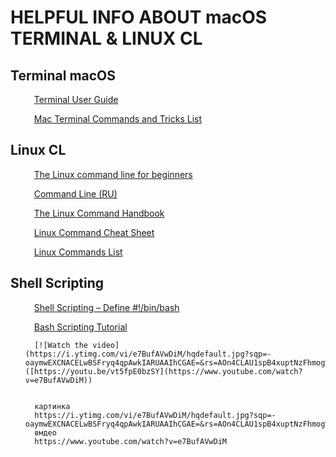 
<div align="left">
   <h1>HELPFUL INFO ABOUT macOS TERMINAL & LINUX CL</h1>
 </div>

<div align="left">
   <h2>Terminal macOS</h2>
   <ol>
      <p>
         <img src="https://cdn-icons-png.flaticon.com/128/556/556690.png" width=10 heigh=10>
         <a href="https://support.apple.com/en-gb/guide/terminal/welcome/mac">Terminal User Guide</a>
      </p>
      <p>
         <img src="https://cdn-icons-png.flaticon.com/128/556/556690.png" width=10 heigh=10>
         <a href="https://www.macupdate.com/how-to/mac-terminal-commands-list">Mac Terminal Commands and Tricks List</a>
      </p>
   </ol>
 </div>
 <div align="left">
   <h2>Linux CL</h2>
   <ol>
      <p>
         <img src="https://cdn-icons-png.flaticon.com/128/556/556690.png" width=10 heigh=10>
         <a href="https://ubuntu.com/tutorials/command-line-for-beginners#3-opening-a-terminal">The Linux command line for beginners</a>
      </p>
      <p>
         <img src="https://cdn-icons-png.flaticon.com/128/556/556690.png" width=10 heigh=10>
         <a href="https://help.ubuntu.ru/wiki/%D0%BA%D0%BE%D0%BC%D0%B0%D0%BD%D0%B4%D0%BD%D0%B0%D1%8F_%D1%81%D1%82%D1%80%D0%BE%D0%BA%D0%B0#%D0%BA%D0%BE%D0%BC%D0%B0%D0%BD%D0%B4%D0%BD%D0%B0%D1%8F_%D1%81%D1%82%D1%80%D0%BE%D0%BA%D0%B0">Command Line (RU)</a>
      </p>
      <p>
         <img src="https://cdn-icons-png.flaticon.com/128/556/556690.png" width=10 heigh=10>
         <a href="https://www.freecodecamp.org/news/the-linux-commands-handbook/">The Linux Command Handbook</a>
      </p>
      <p>
         <img src="https://cdn-icons-png.flaticon.com/128/556/556690.png" width=10 heigh=10>
         <a href="https://www.guru99.com/linux-commands-cheat-sheet.html">Linux Command Cheat Sheet</a>
      </p>
      <p>
         <img src="https://cdn-icons-png.flaticon.com/128/556/556690.png" width=10 heigh=10>
         <a href="https://phoenixnap.com/kb/linux-commands-cheat-sheet#linux-commands-list">Linux Commands List</a>
      </p>
   </ol>                                                                                   
 </div>
 <div align="left">
   <h2>Shell Scripting</h2>
   <ol>
      <p>
         <img src="https://cdn-icons-png.flaticon.com/128/556/556690.png" width=10 heigh=10>
         <a href="https://www.geeksforgeeks.org/shell-scripting-define-bin-bash/">Shell Scripting – Define #!/bin/bash</a>
      </p>
      <p>
         <img src="https://cdn-icons-png.flaticon.com/128/556/556690.png" width=10 heigh=10>
         <a href="https://linuxconfig.org/bash-scripting-tutorial">Bash Scripting Tutorial</a>
      </p>
      
      [![Watch the video](https://i.ytimg.com/vi/e7BufAVwDiM/hqdefault.jpg?sqp=-oaymwEXCNACELwBSFryq4qpAwkIARUAAIhCGAE=&rs=AOn4CLAU1spB4xuptNzFhmogWg4IrjZchg)]([https://youtu.be/vt5fpE0bzSY](https://www.youtube.com/watch?v=e7BufAVwDiM))
      
     
      картинка
      https://i.ytimg.com/vi/e7BufAVwDiM/hqdefault.jpg?sqp=-oaymwEXCNACELwBSFryq4qpAwkIARUAAIhCGAE=&rs=AOn4CLAU1spB4xuptNzFhmogWg4IrjZchg
      вмдео
      https://www.youtube.com/watch?v=e7BufAVwDiM
     
     
     
     
     


 
   
   
  
